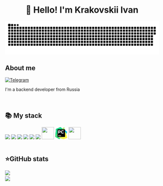 <h1 align="center">👋 Hello! I'm Krakovskii Ivan </h1>

<p align="center">
 <img width="600" src="assets/github-snake.svg" alt="snake"/>
</p>



## About me
[![Telegram](https://img.shields.io/badge/-Telegram-2CA5E0?style=flat&logo=telegram&logoColor=white)](https://t.me/ivkrak)

I'm a backend developer from Russia  
<br>
<br>
<summary><h2><b>📚 My stack</b></h2></summary>
<div>
    <img src="https://skillicons.dev/icons?i=py&perline=7" />
    <img src="https://skillicons.dev/icons?i=postgres&perline=7" />
    <img src="https://skillicons.dev/icons?i=sqlite&perline=7" />
    <img src="https://skillicons.dev/icons?i=django&perline=7" />
    <img src="https://skillicons.dev/icons?i=docker&perline=7" />
    <img src="https://skillicons.dev/icons?i=git&perline=7" />
    <img width="40" height="40" src="https://skillicons.dev/icons?i=neovim&perline=7" />
    <img width="40" height="40" src="assets/PyCharm_Icon.svg" />
    <img width="40" height="40" src="https://skillicons.dev/icons?i=linux" />
</div>

<br>
<summary><h2><b>⭐GitHub stats</b></h2></summary>

<div>
    <img width="300" src="https://github-readme-stats.vercel.app/api?username=ivkrak&count_private=true&show_icons=true&theme=cobalt&layout=compact&hide_border=true" />
    <br>
    <img width="300" src="https://github-readme-stats.vercel.app/api/top-langs?username=ivkrak&layout=compact&theme=cobalt" />
</div>
